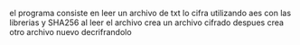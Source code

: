 el programa consiste en leer un archivo de txt
lo cifra utilizando aes con las librerias y SHA256
al leer el archivo crea un archivo cifrado 
despues crea otro archivo nuevo decrifrandolo
